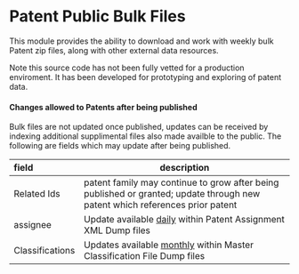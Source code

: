
# Patent Public Bulk Files

This module provides the ability to download and work with weekly bulk Patent zip files, along with other external data resources.

Note this source code has not been fully vetted for a production enviroment. It has been developed for prototyping and exploring of patent data.

#### Changes allowed to Patents after being published
Bulk files are not updated once published, updates can be received by indexing additional supplimental files also made availble to the public.  The following are fields which may update after being published.

| field | description |
| :-------- | ------------|
| Related Ids | patent family may continue to grow after being published or granted; update through new patent which references prior patent |
| assignee | Update available <u>daily</u> within Patent Assignment XML Dump files |
| Classifications | Updates available <u>monthly</u> within Master Classification File Dump files |

